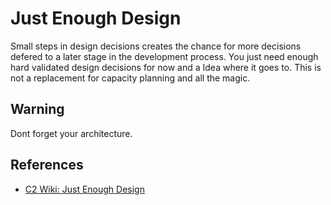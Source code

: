 # Just Enough Design

Small steps in design decisions creates the chance for more decisions defered to a later stage in the development process. You just need enough hard validated design decisions for now and a Idea where it goes to. This is not a replacement for capacity planning and all the magic.

## Warning

Dont forget your architecture.

## References

* [C2 Wiki: Just Enough Design](https://c2.com/cgi/wiki?JustEnoughDesign)
